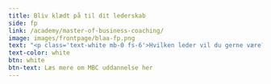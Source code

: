 ```yaml
---
title: Bliv klædt på til dit lederskab
side: fp
link: /academy/master-of-business-coaching/
image: images/frontpage/blaa-fp.png
text: "<p class='text-white mb-0 fs-6'>Hvilken leder vil du gerne være?</p>"
text-color: white
btn: white
btn-text: Læs mere om MBC uddannelse her
---
```

